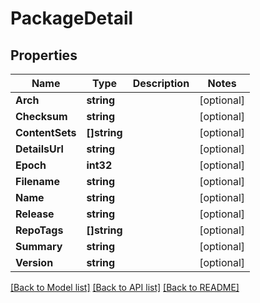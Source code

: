 # PackageDetail

## Properties

Name | Type | Description | Notes
------------ | ------------- | ------------- | -------------
**Arch** | **string** |  | [optional] 
**Checksum** | **string** |  | [optional] 
**ContentSets** | **[]string** |  | [optional] 
**DetailsUrl** | **string** |  | [optional] 
**Epoch** | **int32** |  | [optional] 
**Filename** | **string** |  | [optional] 
**Name** | **string** |  | [optional] 
**Release** | **string** |  | [optional] 
**RepoTags** | **[]string** |  | [optional] 
**Summary** | **string** |  | [optional] 
**Version** | **string** |  | [optional] 

[[Back to Model list]](../README.md#documentation-for-models) [[Back to API list]](../README.md#documentation-for-api-endpoints) [[Back to README]](../README.md)


